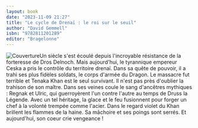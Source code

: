 ```yaml
---
layout: book
date: "2023-11-09 21:27"
title: "Le cycle de Drenaï : le roi sur le seuil"
author: "David Gemmell"
isbn: "9782811201289"
editor: "Bragelonne"
---
```

![Couverture](/img/9782811201289.jpeg)Un siècle s'est écoulé depuis l'incroyable résistance de la forteresse de Dros Delnoch.
Mais aujourd'hui, le tyrannique empereur Ceska a pris le contrôle du territoire drenaï. Dans sa quête de pouvoir, il a trahi ses plus fidèles soldats, le corps d'armée du Dragon. Le massacre fut terrible et Tenaka Khan est le seul survivant. Il n'est pas près d'oublier la trahison de son maître. Dans ses veines coule le sang d'ancêtres mythiques : Regnak et Ulric, qui guerroyèrent l'un contre l'autre au temps de Druss la Légende. Avec un tel héritage, la glace et le feu fusionnent pour forger un chef à la volonté trempée comme l'acier. Dans le regard violet du Khan brillent les flammes de la haine. Sa mâchoire et ses poings sont serrés. Et aujourd'hui, son coeur crie vengeance !
